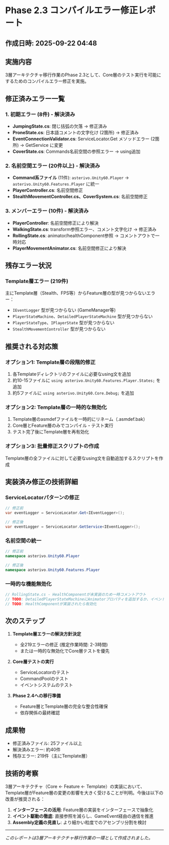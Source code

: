 # Phase 2.3 コンパイルエラー修正レポート
## 作成日時: 2025-09-22 04:48

## 実施内容
3層アーキテクチャ移行作業のPhase 2.3として、Core層のテスト実行を可能にするためのコンパイルエラー修正を実施。

## 修正済みエラー一覧

### 1. 初期エラー (8件) - 解決済み
- **JumpingState.cs**: 閉じ括弧の欠落 → 修正済み
- **ProneState.cs**: 日本語コメントの文字化け (2箇所) → 修正済み
- **EventConnectionValidator.cs**: ServiceLocator.Get メソッドエラー (2箇所) → GetService に変更
- **CoverState.cs**: Commands名前空間の参照エラー → using追加

### 2. 名前空間エラー (20件以上) - 解決済み
- **Command系ファイル** (11件): `asterivo.Unity60.Player` → `asterivo.Unity60.Features.Player` に統一
- **PlayerController.cs**: 名前空間修正
- **StealthMovementController.cs、CoverSystem.cs**: 名前空間修正

### 3. メンバーエラー (10件) - 解決済み
- **PlayerController**: 名前空間修正により解決
- **WalkingState.cs**: transform参照エラー、コメント文字化け → 修正済み
- **RollingState.cs**: animator/healthComponent参照 → コメントアウトで一時対応
- **PlayerMovementAnimator.cs**: 名前空間修正により解決

## 残存エラー状況

### Template層エラー (219件)
主にTemplate層（Stealth、FPS等）からFeature層の型が見つからないエラー：
- `IEventLogger` 型が見つからない (GameManager等)
- `PlayerStateMachine`、`DetailedPlayerStateMachine` 型が見つからない
- `PlayerStateType`、`IPlayerState` 型が見つからない
- `StealthMovementController` 型が見つからない

## 推奨される対応策

### オプション1: Template層の段階的修正
1. 各Templateディレクトリのファイルに必要なusing文を追加
2. 約10-15ファイルに `using asterivo.Unity60.Features.Player.States;` を追加
3. 約5ファイルに `using asterivo.Unity60.Core.Debug;` を追加

### オプション2: Template層の一時的な無効化
1. Template層のasmdefファイルを一時的にリネーム（.asmdef.bak）
2. Core層とFeature層のみでコンパイル・テスト実行
3. テスト完了後にTemplate層を再有効化

### オプション3: 批量修正スクリプトの作成
Template層の全ファイルに対して必要なusing文を自動追加するスクリプトを作成

## 実装済み修正の技術詳細

### ServiceLocatorパターンの修正
```csharp
// 修正前
var eventLogger = ServiceLocator.Get<IEventLogger>();

// 修正後
var eventLogger = ServiceLocator.GetService<IEventLogger>();
```

### 名前空間の統一
```csharp
// 修正前
namespace asterivo.Unity60.Player

// 修正後
namespace asterivo.Unity60.Features.Player
```

### 一時的な機能無効化
```csharp
// RollingState.cs - HealthComponentが未実装のため一時コメントアウト
// TODO: DetailedPlayerStateMachineにAnimatorプロパティを追加するか、イベント経由でアニメーション制御する必要あり
// TODO: HealthComponentが実装されたら有効化
```

## 次のステップ

1. **Template層エラーの解決方針決定**
   - 全219エラーの修正 (推定作業時間: 2-3時間)
   - または一時的な無効化でCore層テストを優先

2. **Core層テストの実行**
   - ServiceLocatorのテスト
   - CommandPoolのテスト
   - イベントシステムのテスト

3. **Phase 2.4への移行準備**
   - Feature層とTemplate層の完全な整合性確保
   - 依存関係の最終確認

## 成果物
- 修正済みファイル: 25ファイル以上
- 解決済みエラー: 約40件
- 残存エラー: 219件（主にTemplate層）

## 技術的考察
3層アーキテクチャ（Core ← Feature ← Template）の実装において、Template層がFeature層の変更の影響を大きく受けることが判明。今後は以下の改善が推奨される：

1. **インターフェースの活用**: Feature層の実装をインターフェースで抽象化
2. **イベント駆動の徹底**: 直接参照を減らし、GameEvent経由の通信を推進
3. **Assembly定義の見直し**: より細かい粒度でのアセンブリ分割を検討

---
*このレポートは3層アーキテクチャ移行作業の一環として作成されました。*
